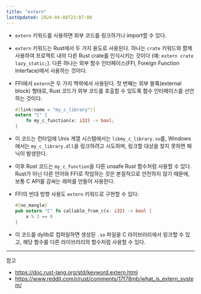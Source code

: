```yaml
---
title: "extern"
lastUpdated: 2024-04-08T23:07:00
---
```

- `extern` 키워드를 사용하면 외부 코드를 링크하거나 import할 수 있다.

- `extern` 키워드는 Rust에서 두 가지 용도로 사용된다. 하나는 `crate` 키워드와 함께 사용하여 프로젝트 내의 다른 Rust crate를 인식시키는 것이다 (예: `extern crate lazy_static;`). 다른 하나는 외부 함수 인터페이스(FFI, Foreign Function Interface)에서 사용하는 것이다.

- FFI에서 `extern`은 두 가지 맥락에서 사용된다. 첫 번째는 외부 블록(external block) 형태로, Rust 코드가 외부 코드를 호출할 수 있도록 함수 인터페이스를 선언하는 것이다.

    ```rust
    #[link(name = "my_c_library")]
    extern "C" {
        fn my_c_function(x: i32) -> bool;
    }
    ```

- 이 코드는 런타임에 Unix 계열 시스템에서는 `libmy_c_library.so`를, Windows에서는 `my_c_library.dll`을 링크하려고 시도하며, 링크할 대상을 찾지 못하면 패닉이 발생한다.

- 이후 Rust 코드는 `my_c_function`을 다른 unsafe Rust 함수처럼 사용할 수 있다. Rust가 아닌 다른 언어와 FFI로 작업하는 것은 본질적으로 안전하지 않기 때문에, 보통 C API를 감싸는 래퍼를 만들어 사용한다.

- FFI의 반대 방향 사용도 `extern` 키워드로 구현할 수 있다:

    ```rust
    #[no_mangle]
    pub extern "C" fn callable_from_c(x: i32) -> bool {
        x % 3 == 0
    }
    ```

- 이 코드를 dylib로 컴파일하면 생성된 `.so` 파일을 C 라이브러리에서 링크할 수 있고, 해당 함수를 다른 라이브러리의 함수처럼 사용할 수 있다.

---
참고

- <https://doc.rust-lang.org/std/keyword.extern.html>
- <https://www.reddit.com/r/rust/comments/17f78mb/what_is_extern_system/>

